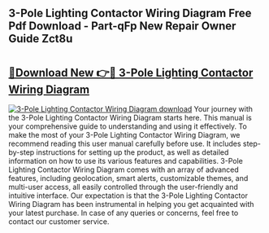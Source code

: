 ## 3-Pole Lighting Contactor Wiring Diagram Free Pdf Download - Part-qFp New Repair Owner Guide Zct8u

# <h2><a href="http://dfo49p.blite.top/?on=3-Pole+Lighting+Contactor+Wiring+Diagram">🔗Download New 👉🔴 3-Pole Lighting Contactor Wiring Diagram</a></h2>

[![3-Pole Lighting Contactor Wiring Diagram download](https://i.imgur.com/lujVjoI.png)](http://dfo49p.blite.top/?on=3-Pole+Lighting+Contactor+Wiring+Diagram)
Your journey with the 3-Pole Lighting Contactor Wiring Diagram starts here. This manual is your comprehensive guide to understanding and using it effectively. To make the most of your 3-Pole Lighting Contactor Wiring Diagram, we recommend reading this user manual carefully before use. It includes step-by-step instructions for setting up the product, as well as detailed information on how to use its various features and capabilities. 3-Pole Lighting Contactor Wiring Diagram comes with an array of advanced features, including geolocation, smart alerts, customizable themes, and multi-user access, all easily controlled through the user-friendly and intuitive interface. Our expectation is that the 3-Pole Lighting Contactor Wiring Diagram has been instrumental in helping you get acquainted with your latest purchase. In case of any queries or concerns, feel free to contact our customer service.
